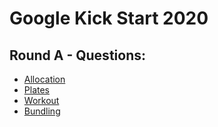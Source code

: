 # Google Kick Start 2020
## Round A - Questions:
- [Allocation](https://github.com/BlankCoders/GoogleKickStart2020_Solutions/blob/master/Round%20A/Allocation/Allocation_Question.md)
- [Plates](https://github.com/BlankCoders/GoogleKickStart2020_Solutions/blob/master/Round%20A/Bundling/Plates_Question.md)
- [Workout](https://github.com/BlankCoders/GoogleKickStart2020_Solutions/blob/master/Round%20A/Bundling/Workout_Question.md)
- [Bundling](https://github.com/BlankCoders/GoogleKickStart2020_Solutions/blob/master/Round%20A/Bundling/Bundling_Question.md)
